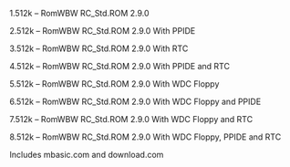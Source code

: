 1.512k – RomWBW RC_Std.ROM 2.9.0

2.512k – RomWBW RC_Std.ROM 2.9.0 With PPIDE

3.512k – RomWBW RC_Std.ROM 2.9.0 With RTC

4.512k – RomWBW RC_Std.ROM 2.9.0 With PPIDE and RTC

5.512k – RomWBW RC_Std.ROM 2.9.0 With WDC Floppy

6.512k – RomWBW RC_Std.ROM 2.9.0 With WDC Floppy and PPIDE

7.512k – RomWBW RC_Std.ROM 2.9.0 With WDC Floppy and RTC

8.512k – RomWBW RC_Std.ROM 2.9.0 With WDC Floppy, PPIDE and RTC

Includes mbasic.com and download.com
